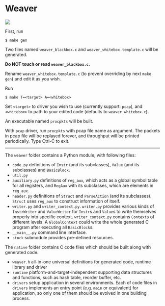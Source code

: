 # Weaver

![](https://github.com/sgdxbc/weaver/workflows/build/badge.svg)

First, run

```
$ make gen
```

Two files named `weaver_blackbox.c` and `weaver_whitebox.template.c` will be generated. 

**Do NOT touch or read `weaver_blackbox.c`.**

Rename `weaver_whitebox.template.c` (to prevent overriding by next `make gen`) and edit it as you wish.

Run

```
$ make T=<target> A=<whitebox>
```

Set `<target>` to driver you wish to use (currently support: `pcap`), and `<whitebox>` to path to your 
edited code (defaults to `weaver_whitebox.c`).

An executable named `procpkts` will be built.

With `pcap` driver, run `procpkts` with pcap file name as argument. The packets in pcap file will be 
replayed forever, and throughput will be printed periodically. Type Ctrl-C to exit.

----

The `weaver` folder contains a Python module, with following files:
* `code.py` definitions of `Instr` (and its subclasses), `Value` (and its subclasses) and 
`BasicBlock`.
* `util.py`
* `auxiliary.py` definitions of `reg_aux`, which acts as a global symbol table for all registers, and 
`RegAux` with its subclasses, which are elements in `reg_aux`.
* `header.py` definitions of `Struct` and `ParseAction` (and its subclasses). `Struct` uses `reg_aux`
to construct information of itself.
* `writer.py` and `writer_context.py`. `writer.py` provides various kinds of `InstrWriter` and 
`ValueWriter` for `Instr`s and `Value`s to write themselves properly into specific context. 
`writer_context.py` contains `Context`s of different levels. A `GlobalContext` could write the whole
generated C program after executing all `BasicBlock`s.
* `__main__.py` command line interface.
* `stock` submodule provides pre-defined resources.

The `native` folder contains C code files which should be built along with generated code.
* `weaver.h` all-in-one universal definitions for generated code, runtime library and driver
* `runtime` platform-and-target-independent supporting data structures and functions, such as hash
table, reorder buffer, etc.
* `drivers` setup application in several environments. Each of code files in `drivers` implements an
entry point (e.g. `main` or equivalent) for application, so only one of them should be evolved in one
building process.